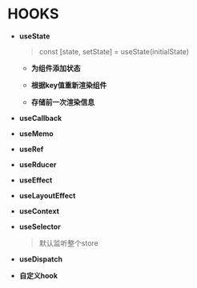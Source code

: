 # HOOKS

- **useState**

  > const [state, setState] = useState(initialState)

  - **为组件添加状态**

  - **根据key值重新渲染组件**

  - **存储前一次渲染信息**

- **useCallback**

- **useMemo**

- **useRef**

- **useRducer**

- **useEffect**

- **useLayoutEffect**

- **useContext**

- **useSelector**

  > 默认监听整个store

- **useDispatch**

- **自定义hook**

